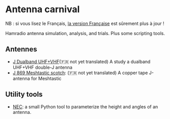 # Antenna carnival

NB : si vous lisez le Français, [la version Française](./README.md) est sûrement plus à jour !

Hamradio antenna simulation, analysis, and trials. Plus some scripting tools.

## Antennes

* [J Dualband UHF+VHF](./j-uhf-vhf)(:fr: not yet translated) A study a dualband UHF+VHF double-J antenna
* [J 869 Meshtastic scotch](./j-meshtastic-868): (:fr: not yet translated) A copper tape J-antenna for Meshtastic

## Utility tools

* [NEC](./nec-add-rotation): a small Python tool to parameterize the height and angles of an antenna.
